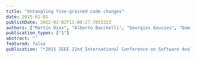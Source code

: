 ```yaml
---
title: "Untangling fine-grained code changes"
date: 2015-01-01
publishDate: 2022-02-02T11:00:27.705152Z
authors: ["Martı́n Dias", "Alberto Bacchelli", "Georgios Gousios", "Damien Cassou", "Stéphane Ducasse"]
publication_types: ["1"]
abstract: ""
featured: false
publication: "*2015 IEEE 22nd International Conference on Software Analysis, Evolution, and Reengineering (SANER)*"
---
```


